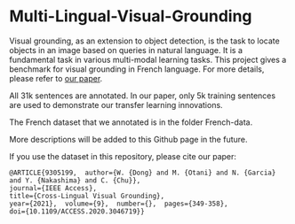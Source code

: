# Multi-Lingual-Visual-Grounding

Visual grounding, as an extension to object detection, is the task to locate objects in an image based on queries in natural language. It is a fundamental task in various multi-modal learning tasks. This project gives a benchmark for visual grounding in French language. For more details, please refer to [our paper](https://ieeexplore.ieee.org/document/9305199).

All 31k sentences are annotated. In our paper, only 5k training sentences are used to demonstrate our transfer learning innovations. 

The French dataset that we annotated is in the folder French-data. 

More descriptions will be added to this Github page in the future. 

If you use the dataset in this repository, please cite our paper: 

    @ARTICLE{9305199,  author={W. {Dong} and M. {Otani} and N. {Garcia} and Y. {Nakashima} and C. {Chu}},
    journal={IEEE Access},   
    title={Cross-Lingual Visual Grounding},   
    year={2021},  volume={9},  number={},  pages={349-358},  
    doi={10.1109/ACCESS.2020.3046719}}
